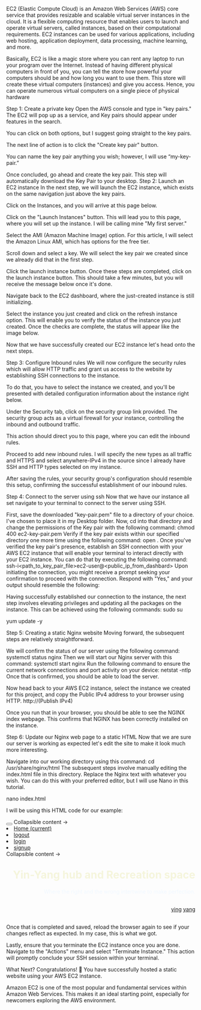 EC2 (Elastic Compute Cloud) is an Amazon Web Services (AWS) core service that provides resizable and scalable virtual server instances in the cloud. It is a flexible computing resource that enables users to launch and operate virtual servers, called instances, based on their computational requirements. EC2 instances can be used for various applications, including web hosting, application deployment, data processing, machine learning, and more.

Basically, EC2 is like a magic store where you can rent any laptop to run your program over the Internet. Instead of having different physical computers in front of you, you can tell the store how powerful your computers should be and how long you want to use them.
This store will create these virtual computers (instances) and give you access. Hence, you can operate numerous virtual computers on a single piece of physical hardware



Step 1: Create a private key
Open the AWS console and type in "key pairs." The EC2 will pop up as a service, and Key pairs should appear under features in the search.

You can click on both options, but I suggest going straight to the key pairs.


The next line of action is to click the "Create key pair" button.

You can name the key pair anything you wish; however, I will use “my-key-pair.”

Once concluded, go ahead and create the key pair.
This step will automatically download the Key Pair to your desktop.
Step 2: Launch an EC2 instance
In the next step, we will launch the EC2 instance, which exists on the same navigation just above the key pairs.

Click on the Instances, and you will arrive at this page below.

Click on the "Launch Instances" button.
This will lead you to this page, where you will set up the instance. I will be calling mine "My first server."

Select the AMI (Amazon Machine Image) option.
For this article, I will select the Amazon Linux AMI, which has options for the free tier.


Scroll down and select a key.
We will select the key pair we created since we already did that in the first step.


Click the launch instance button.
Once these steps are completed, click on the launch instance button. This should take a few minutes, but you will receive the message below once it's done.


Navigate back to the EC2 dashboard, where the just-created instance is still initializing.

Select the instance you just created and click on the refresh instance option. This will enable you to verify the status of the instance you just created.
Once the checks are complete, the status will appear like the image below.

Now that we have successfully created our EC2 instance let's head onto the next steps.

Step 3: Configure Inbound rules
We will now configure the security rules which will allow HTTP traffic and grant us access to the website by establishing SSH connections to the instance.

To do that, you have to select the instance we created, and you'll be presented with detailed configuration information about the instance right below.


Under the Security tab, click on the security group link provided.
The security group acts as a virtual firewall for your instance, controlling the inbound and outbound traffic.


This action should direct you to this page, where you can edit the inbound rules.


Proceed to add new inbound rules.
I will specify the new types as all traffic and HTTPS and select anywhere-IPv4 in the source since I already have SSH and HTTP types selected on my instance.


After saving the rules, your security group's configuration should resemble this setup, confirming the successful establishment of our inbound rules.


Step 4: Connect to the server using ssh
Now that we have our instance all set navigate to your terminal to connect to the server using SSH.

First, save the downloaded "key-pair.pem" file to a directory of your choice. I've chosen to place it in my Desktop folder.
Now, cd into that directory and change the permissions of the Key pair with the following command:
chmod 400 ec2-key-pair.pem
Verify if the key pair exists within our specified directory one more time using the following command:
open .
Once you've verified the key pair's presence, establish an SSH connection with your AWS EC2 instance that will enable your terminal to interact directly with your EC2 instance. You can do that by executing the following command:
ssh-i<path_to_key_pair_file>ec2-user@<public_ip_from_dashbard>
Upon initiating the connection, you might receive a prompt seeking your confirmation to proceed with the connection. Respond with "Yes," and your output should resemble the following:

Having successfully established our connection to the instance, the next step involves elevating privileges and updating all the packages on the instance. This can be achieved using the following commands:
sudo su

yum update -y

Step 5: Creating a static Nginx website
Moving forward, the subsequent steps are relatively straightforward.

We will confirm the status of our server using the following command:
systemctl status nginx
Then we will start our Nginx server with this command:
systemctl start nginx
Run the following command to ensure the current network connections and port activity on your device:
netstat -ntlp
Once that is confirmed, you should be able to load the server.


Now head back to your AWS EC2 instance, select the instance we created for this project, and copy the Public IPv4 address to your browser using HTTP.
http://(Publish IPv4)

Once you run that in your browser, you should be able to see the NGINX index webpage. This confirms that NGINX has been correctly installed on the instance.


Step 6: Update our Nginx web page to a static HTML
Now that we are sure our server is working as expected let's edit the site to make it look much more interesting.

Navigate into our working directory using this command:
cd /usr/share/nginx/html
The subsequent steps involve manually editing the index.html file in this directory. Replace the Nginx text with whatever you wish. You can do this with your preferred editor, but I will use Nano in this tutorial.

nano index.html

I will be using this HTML code for our example:

<!DOCTYPE html>
<html lang="en">
<head>
<meta charset="UTF-8">
<meta name="viewport" content="width=device-width, initial-scale=1.0">
<title>web</title>
<link rel="stylesheet" type="text/css"
href=" https://stackpath.bootstrapcdn.com/bootstrap/4.4.1/css/bootstrap.min.css ">
<link rel="stylesheet" href="https://cdnjs.cloudflare.com/ajax/libs/font-awesome/4.7.0/css/font-awesome.min.css">
<style>
.jumbotron{
font-family: sans-serif;
padding: 5px;
display: flex;
justify-content: center;
align-items: center;
}
.display3{
margin-top: 30px;
/* margin-bottom: 30px; */
}
body{
background-image: url('https://pixabay.com/photos/tree-cat-silhouette-moon-full-moon-736877/');
background-size: 100%;
}
.container{
text-align: right;
padding-right: px;
color: beige;
}
.social{
text-align: vertical;
}
.button{
margin-top: 30px;
margin-bottom: 30px;
}
</style>
</head>
<body>
<nav class="navbar navbar-dark dark-blue lighten-4">
<! - Navbar brand →
<a class="navbar-brand" style="background-image: url(https://icons8.com/icon/3LBj6pUvtKiK/cat); background-size: 100%; " href="#"/a>
<button class="navbar-toggler toggler-example" type="button" data-toggle="collapse" data-target="#navbarSupportedContent1"
aria-controls="navbarSupportedContent1" aria-expanded="false" aria-label="Toggle navigation"></button>
Collapsible content →
<div class="collapse navbar-collapse" id="navbarSupportedContent1">
<!-Links 
<ul class="navbar-nav mr-auto">
<li class="nav-item active">
<a class="nav-link" href="#">Home <span class="sr-only">(current)</span></a>
</li>
<li class="nav-item">
<a class="nav-link" href="#">logout</a>
</li>
<li class="nav-item">
<a class="nav-link" href="#">login</a>
</li>
<li class="nav-item">
<a class="nav-link" href="signup.html">signup</a>
</li>
</ul>
<!-Links 
</div>
Collapsible content →
</nav>
<! - /.Navbar →
<div class="jumbotron" style="background-image: url(https://image.shutterstock.com/image-photo/beautiful-abstract-grunge-decorative-navy-260nw-539880832.jpg); background-size: 100%; ">
<div class="container text-center">
<h1 class="display3">Yin-Yang hub and Recreation space </h1>
<p class="lead" style="color: aliceblue;">Where the right and the wrong intertwine to make perfection.</p>
<div class="button">
<a href="" class="btn btn-dark">ying</a>
<a href="" class="btn btn-light">yang</a>
</div>
</div>
</div>

<script src="https://code.jquery.com/jquery-3.4.1.slim.min.js" integrity="sha384-J6qa4849blE2+poT4WnyKhv5vZF5SrPo0iEjwBvKU7imGFAV0wwj1yYfoRSJoZ+n" crossorigin="anonymous"></script>
<script src="https://cdn.jsdelivr.net/npm/popper.js@1.16.0/dist/umd/popper.min.js" integrity="sha384-Q6E9RHvbIyZFJoft+2mJbHaEWldlvI9IOYy5n3zV9zzTtmI3UksdQRVvoxMfooAo" crossorigin="anonymous"></script>
<script src="https://stackpath.bootstrapcdn.com/bootstrap/4.4.1/js/bootstrap.min.js" integrity="sha384-wfSDF2E50Y2D1uUdj0O3uMBJnjuUD4Ih7YwaYd1iqfktj0Uod8GCExl3Og8ifwB6" crossorigin="anonymous"></script>
</body>
</html>
Once that is completed and saved, reload the browser again to see if your changes reflect as expected. In my case, this is what we got.

Lastly, ensure that you terminate the EC2 instance once you are done. Navigate to the "Actions" menu and select "Terminate Instance." This action will promptly conclude your SSH session within your terminal.

What Next?
Congratulations! 🎉 You have successfully hosted a static website using your AWS EC2 instance.

Amazon EC2 is one of the most popular and fundamental services within Amazon Web Services. This makes it an ideal starting point, especially for newcomers exploring the AWS environment.

